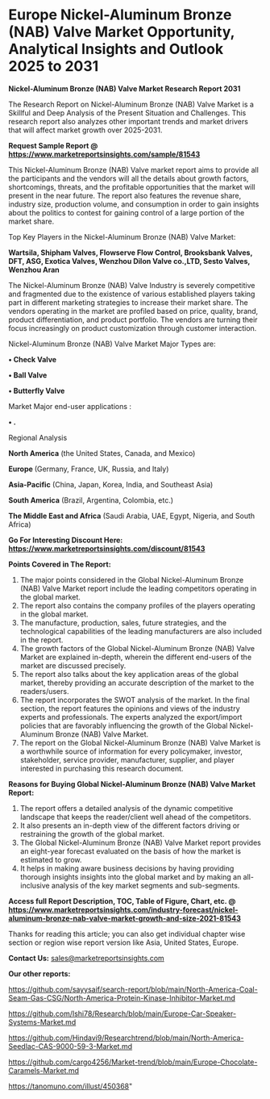 # Europe Nickel-Aluminum Bronze (NAB) Valve Market Opportunity, Analytical Insights and Outlook 2025 to 2031

<strong>Nickel-Aluminum Bronze (NAB) Valve Market Research Report 2031</strong>

The Research Report on Nickel-Aluminum Bronze (NAB) Valve Market is a Skillful and Deep Analysis of the Present Situation and Challenges. This research report also analyzes other important trends and market drivers that will affect market growth over 2025-2031.

<strong>Request Sample Report @ <a href=https://www.marketreportsinsights.com/sample/81543>https://www.marketreportsinsights.com/sample/81543</a></strong>

This Nickel-Aluminum Bronze (NAB) Valve market report aims to provide all the participants and the vendors will all the details about growth factors, shortcomings, threats, and the profitable opportunities that the market will present in the near future. The report also features the revenue share, industry size, production volume, and consumption in order to gain insights about the politics to contest for gaining control of a large portion of the market share.

Top Key Players in the Nickel-Aluminum Bronze (NAB) Valve Market:

<strong>Wartsila, Shipham Valves, Flowserve Flow Control, Brooksbank Valves, DFT, ASG, Exotica Valves, Wenzhou Dilon Valve co.,LTD, Sesto Valves, Wenzhou Aran</strong>

The Nickel-Aluminum Bronze (NAB) Valve Industry is severely competitive and fragmented due to the existence of various established players taking part in different marketing strategies to increase their market share. The vendors operating in the market are profiled based on price, quality, brand, product differentiation, and product portfolio. The vendors are turning their focus increasingly on product customization through customer interaction.

Nickel-Aluminum Bronze (NAB) Valve Market Major Types are:

<strong>• Check Valve

• Ball Valve

• Butterfly Valve</strong>

Market Major end-user applications :

<strong>• .</strong>

Regional Analysis

</u><strong><b>North America</b></strong> (the United States, Canada, and Mexico)

<strong><b>Europe </b></strong>(Germany, France, UK, Russia, and Italy)

<strong><b>Asia-Pacific</b></strong> (China, Japan, Korea, India, and Southeast Asia)

<strong><b>South America</b></strong> (Brazil, Argentina, Colombia, etc.)

<strong><b>The Middle East and Africa</b></strong> (Saudi Arabia, UAE, Egypt, Nigeria, and South Africa)

<strong>Go For Interesting Discount Here: <a href=https://www.marketreportsinsights.com/discount/81543>https://www.marketreportsinsights.com/discount/81543</a></strong>

<strong>Points Covered in The Report:</strong>
<ol>
  <li>The major points considered in the Global Nickel-Aluminum Bronze (NAB) Valve Market report include the leading competitors operating in the global market.</li>
  <li>The report also contains the company profiles of the players operating in the global market.</li>
  <li>The manufacture, production, sales, future strategies, and the technological capabilities of the leading manufacturers are also included in the report.</li>
  <li>The growth factors of the Global Nickel-Aluminum Bronze (NAB) Valve Market are explained in-depth, wherein the different end-users of the market are discussed precisely.</li>
  <li>The report also talks about the key application areas of the global market, thereby providing an accurate description of the market to the readers/users.</li>
  <li>The report incorporates the SWOT analysis of the market. In the final section, the report features the opinions and views of the industry experts and professionals. The experts analyzed the export/import policies that are favorably influencing the growth of the Global Nickel-Aluminum Bronze (NAB) Valve Market.</li>
  <li>The report on the Global Nickel-Aluminum Bronze (NAB) Valve Market is a worthwhile source of information for every policymaker, investor, stakeholder, service provider, manufacturer, supplier, and player interested in purchasing this research document.</li>
</ol>
<strong>Reasons for Buying Global Nickel-Aluminum Bronze (NAB) Valve Market Report:</strong>

<ol>
  <li>The report offers a detailed analysis of the dynamic competitive landscape that keeps the reader/client well ahead of the competitors.</li>
  <li>It also presents an in-depth view of the different factors driving or restraining the growth of the global market.</li>
  <li>The Global Nickel-Aluminum Bronze (NAB) Valve Market report provides an eight-year forecast evaluated on the basis of how the market is estimated to grow.</li>
  <li>It helps in making aware business decisions by having providing thorough insights insights into the global market and by making an all-inclusive analysis of the key market segments and sub-segments.</li>
</ol>
<strong>Access full Report Description, TOC, Table of Figure, Chart, etc. @ <a href=https://www.marketreportsinsights.com/industry-forecast/nickel-aluminum-bronze-nab-valve-market-growth-and-size-2021-81543>https://www.marketreportsinsights.com/industry-forecast/nickel-aluminum-bronze-nab-valve-market-growth-and-size-2021-81543</a></strong>


Thanks for reading this article; you can also get individual chapter wise section or region wise report version like Asia, United States, Europe.

<strong>Contact Us:</strong>
sales@marketreportsinsights.com

<strong>Our other reports:</strong>

<a href=https://github.com/sayysaif/search-report/blob/main/North-America-Coal-Seam-Gas-CSG/North-America-Protein-Kinase-Inhibitor-Market.md>https://github.com/sayysaif/search-report/blob/main/North-America-Coal-Seam-Gas-CSG/North-America-Protein-Kinase-Inhibitor-Market.md</a>

<a href=https://github.com/Ishi78/Research/blob/main/Europe-Car-Speaker-Systems-Market.md>https://github.com/Ishi78/Research/blob/main/Europe-Car-Speaker-Systems-Market.md</a>

<a href=https://github.com/Hindavi9/Researchtrend/blob/main/North-America-Seedlac-CAS-9000-59-3-Market.md>https://github.com/Hindavi9/Researchtrend/blob/main/North-America-Seedlac-CAS-9000-59-3-Market.md</a>

<a href=https://github.com/cargo4256/Market-trend/blob/main/Europe-Chocolate-Caramels-Market.md>https://github.com/cargo4256/Market-trend/blob/main/Europe-Chocolate-Caramels-Market.md</a>

<a href=https://tanomuno.com/illust/450368>https://tanomuno.com/illust/450368</a>"
